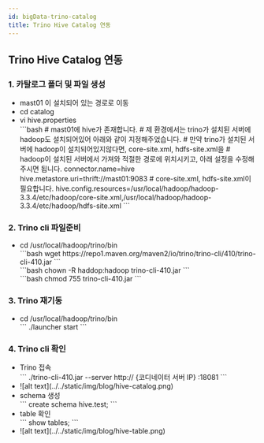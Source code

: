 ```yaml
---
id: bigData-trino-catalog
title: Trino Hive Catalog 연동
---
```

## Trino Hive Catalog 연동

### 1. 카탈로그 폴더 및 파일 생성
<ul style={{marginLeft:'3rem'}}>
    <li>mast01 이 설치되어 있는 경로로 이동</li>
    <li>cd catalog</li>
    <li>vi hive.properties</li>
     <div style={{marginLeft:'-1rem'}}>
        ```bash
        # mast01에 hive가 존재합니다.
        # 제 환경에서는 trino가 설치된 서버에 hadoop도 설치되어있어 아래와 같이 지정해주었습니다.
        # 만약 trino가 설치된 서버에 hadoop이 설치되어있지않다면, core-site.xml, hdfs-site.xml을
        # hadoop이 설치된 서버에서 가져와 적절한 경로에 위치시키고, 아래 설정을 수정해주시면 됩니다.
        connector.name=hive
        hive.metastore.uri=thrift://mast01:9083
        # core-site.xml, hdfs-site.xml이 필요합니다.
        hive.config.resources=/usr/local/hadoop/hadoop-3.3.4/etc/hadoop/core-site.xml,/usr/local/hadoop/hadoop-3.3.4/etc/hadoop/hdfs-site.xml
        ```
    </div>
</ul>

### 2. Trino cli 파일준비
<ul style={{marginLeft:'3rem'}}>
    <li>cd /usr/local/hadoop/trino/bin</li>
     <div style={{marginLeft:'-1rem'}}>
        ```bash
        wget https://repo1.maven.org/maven2/io/trino/trino-cli/410/trino-cli-410.jar
        ```
    </div>
    <div style={{marginLeft:'-1rem'}}>
        ```bash
       chown -R haddop:hadoop trino-cli-410.jar
        ```
    </div>
    <div style={{marginLeft:'-1rem'}}>
        ```bash
        chmod 755 trino-cli-410.jar
        ```
    </div>
</ul>

### 3. Trino 재기동 
<ul style={{marginLeft:'3rem'}}>
    <li>cd /usr/local/hadoop/trino/bin</li>
    <div style={{marginLeft:'-1rem'}}>
       ```
       ./launcher start
        ```
    </div>
</ul>

### 4. Trino cli 확인

<ul style={{marginLeft:'3rem'}}>
    <li>Trino 접속</li>
    <div style={{marginLeft:'-1rem'}}>
    ```
    ./trino-cli-410.jar --server http:// {코디네이터 서버 IP} :18081
    ```
    </div>  
    <li>![alt text](../../static/img/blog/hive-catalog.png)</li>
    <li> schema 생성</li>
     <div style={{marginLeft:'-1rem'}}>
    ```
    create schema hive.test;
    ```
    </div> 
    <li>table 확인</li>
    <div style={{marginLeft:'-1rem'}}>
        ```
        show tables;
        ```
    </div> 
    <li>![alt text](../../static/img/blog/hive-table.png)</li>
</ul>
